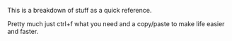 This is a breakdown of stuff as a quick reference.

Pretty much just ctrl+f what you need and a copy/paste to make life easier and faster.
